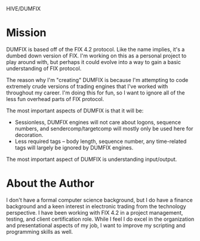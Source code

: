 HIVE/DUMFIX

# Mission

DUMFIX is based off of the FIX 4.2 protocol. Like the name implies, it&#39;s a dumbed down version of FIX. I&#39;m working on this as a personal project to play around with, but perhaps it could evolve into a way to gain a basic understanding of FIX protocol.

The reason why I&#39;m &quot;creating&quot; DUMFIX is because I&#39;m attempting to code extremely crude versions of trading engines that I&#39;ve worked with throughout my career. I&#39;m doing this for fun, so I want to ignore all of the less fun overhead parts of FIX protocol.

The most important aspects of DUMFIX is that it will be:

- Sessionless, DUMFIX engines will not care about logons, sequence numbers, and sendercomp/targetcomp will mostly only be used here for decoration.
- Less required tags – body length, sequence number, any time-related tags will largely be ignored by DUMFIX engines.

The most important aspect of DUMFIX is understanding input/output.

# About the Author

I don&#39;t have a formal computer science background, but I do have a finance background and a keen interest in electronic trading from the technology perspective. I have been working with FIX 4.2 in a project management, testing, and client certification role. While I feel I do excel in the organization and presentational aspects of my job, I want to improve my scripting and programming skills as well.
